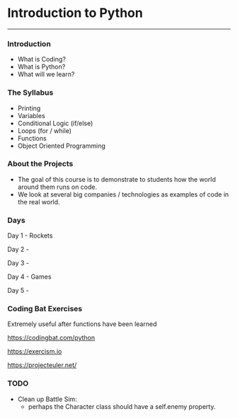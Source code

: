 # Introduction to Python
---

### Introduction
- What is Coding?
- What is Python?
- What will we learn?

### The Syllabus
- Printing
- Variables
- Conditional Logic (if/else)
- Loops (for / while)
- Functions
- Object Oriented Programming

### About the Projects
- The goal of this course is to demonstrate to students how the world around them runs on code.
- We look at several big companies / technologies as examples of code in the real world.

### Days
Day 1 - Rockets

Day 2 -

Day 3 -

Day 4 - Games

Day 5 -

### Coding Bat Exercises
Extremely useful after functions have been learned

https://codingbat.com/python

https://exercism.io

https://projecteuler.net/

### TODO
- Clean up Battle Sim:
  - perhaps the Character class should have a self.enemy property.
